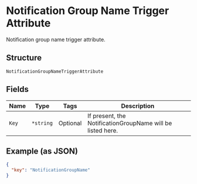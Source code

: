 
# Notification Group Name Trigger Attribute

Notification group name trigger attribute.

## Structure

`NotificationGroupNameTriggerAttribute`

## Fields

| Name | Type | Tags | Description |
|  --- | --- | --- | --- |
| `Key` | `*string` | Optional | If present, the NotificationGroupName will be listed here. |

## Example (as JSON)

```json
{
  "key": "NotificationGroupName"
}
```

